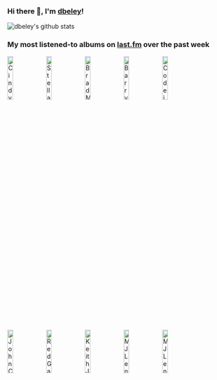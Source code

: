 ### Hi there 👋, I'm [dbeley](https://dbeley.ovh/en)!

![dbeley's github stats](https://github-readme-stats.vercel.app/api?username=dbeley)

### My most listened-to albums on [last.fm](https://www.last.fm/user/d_beley) over the past week

[<img src='https://lastfm.freetls.fastly.net/i/u/300x300/5e08a87a091d9db75ce1bf39ee14ca53.png' width='16%' height='16%' alt='Cindy Lee - Diamond Jubilee'>](https://www.last.fm/music/cindy%2blee/diamond%2bjubilee)&nbsp;
[<img src='https://lastfm.freetls.fastly.net/i/u/300x300/cf1e2df2d2d55735e8d682d7cdb3fdec.jpg' width='16%' height='16%' alt='Stella Donnelly - Beware of the Dogs'>](https://www.last.fm/music/stella%2bdonnelly/beware%2bof%2bthe%2bdogs)&nbsp;
[<img src='https://lastfm.freetls.fastly.net/i/u/300x300/f91ec31d471ac008755ab90a69e206af.jpg' width='16%' height='16%' alt='Brad Mehldau - Highway Rider'>](https://www.last.fm/music/brad%2bmehldau/highway%2brider)&nbsp;
[<img src='https://lastfm.freetls.fastly.net/i/u/300x300/96bbce66f64347f393d1fc1fb05199f3.jpg' width='16%' height='16%' alt='Barry Harris - Breakin It Up'>](https://www.last.fm/music/barry%2bharris/breakin%2527%2bit%2bup)&nbsp;
[<img src='https://lastfm.freetls.fastly.net/i/u/300x300/4db8ff47394ce5223d091a866ed16ebe.jpg' width='16%' height='16%' alt='Codeine - The White Birch'>](https://www.last.fm/music/codeine/the%2bwhite%2bbirch)&nbsp;
<br>
[<img src='https://lastfm.freetls.fastly.net/i/u/300x300/2ef03ea4a875cc7c2e1578aec2194598.jpg' width='16%' height='16%' alt='John Coltrane Quartet - Ballads'>](https://www.last.fm/music/john%2bcoltrane%2bquartet/ballads)&nbsp;
[<img src='https://lastfm.freetls.fastly.net/i/u/300x300/abd681f7ef3ed16ddc13b9087fb4ee60.jpg' width='16%' height='16%' alt='Red Garland - Red Garlands Piano'>](https://www.last.fm/music/red%2bgarland/red%2bgarland%2527s%2bpiano)&nbsp;
[<img src='https://lastfm.freetls.fastly.net/i/u/300x300/3ed82b659c3b1b4538960214c76311e0.jpg' width='16%' height='16%' alt='Keith Jarrett, Gary Peacock, Jack DeJohnette - After the Fall'>](https://www.last.fm/music/keith%2bjarrett%252c%2bgary%2bpeacock%252c%2bjack%2bdejohnette/after%2bthe%2bfall)&nbsp;
[<img src='https://lastfm.freetls.fastly.net/i/u/300x300/1abffa4d62b3a091b403fef4453db44e.jpg' width='16%' height='16%' alt='MJ Lenderman - Boat Songs'>](https://www.last.fm/music/mj%2blenderman/boat%2bsongs)&nbsp;
[<img src='https://lastfm.freetls.fastly.net/i/u/300x300/a2c44050058fb5260a113b962dec2bc2.png' width='16%' height='16%' alt='MJ Lenderman - Manning Fireworks'>](https://www.last.fm/music/mj%2blenderman/manning%2bfireworks)&nbsp;
<br>
